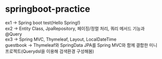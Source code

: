 # springboot-practice
ex1 -> Spring boot test(Hello Spring!)
<br>
ex2 -> Entity Class, JpaRepository, 페이징/정렬 처리, 쿼리 메서드 기능과 @Query
<br>
ex3 -> Spring MVC, Thymeleaf, Layout, LocalDateTime
<br>
guestbook -> Thymeleaf와 SpringData JPA를 Spring MVC와 함께 결합한 미니 프로젝트(Querydsl을 이용해 검색환경 구성해봄)

